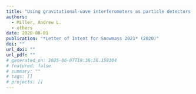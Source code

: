 ```yaml
---
title: "Using gravitational-wave interferometers as particle detectors to directly probe the existence of dark matter"
authors:
  - Miller, Andrew L.
  - others
date: 2020-08-01
publication: "*Letter of Intent for Snowmass 2021* (2020)"
doi: ""
url_doi: ""
url_pdf: ""
# generated_on: 2025-06-07T19:36:36.158304
# featured: false
# summary: ""
# tags: []
# projects: []
---
```

